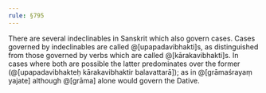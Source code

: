 ```yaml
---
rule: §795
---
```


There are several indeclinables in Sanskrit which also govern cases. Cases governed by indeclinables are called @[upapadavibhakti]s, as distinguished from those governed by verbs which are called @[kārakavibhakti]s. In cases where both are possible the latter predominates over the former (@[upapadavibhakteḥ kārakavibhaktir balavattarā]); as in @[grāmaśrayaṃ yajate] although @[grāma] alone would govern the Dative.
